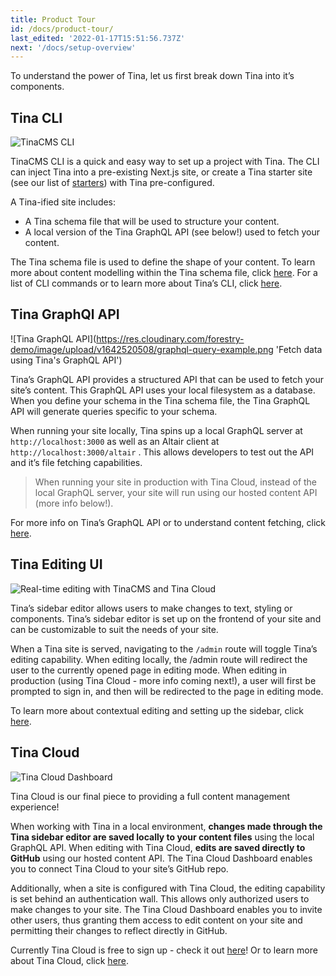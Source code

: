 ```yaml
---
title: Product Tour
id: /docs/product-tour/
last_edited: '2022-01-17T15:51:56.737Z'
next: '/docs/setup-overview'
---
```


To understand the power of Tina, let us first break down Tina into it’s components.

## Tina CLI

![TinaCMS CLI](https://res.cloudinary.com/forestry-demo/image/upload/v1642516210/img/create-tina-app.png 'Setup a project with TinaCMS CLI')

TinaCMS CLI is a quick and easy way to set up a project with Tina. The CLI can inject Tina into a pre-existing Next.js site, or create a Tina starter site (see our list of [starters](https://app.tina.io/quickstart)) with Tina pre-configured.

A Tina-ified site includes:

- A Tina schema file that will be used to structure your content.
- A local version of the Tina GraphQL API (see below!) used to fetch your content.

The Tina schema file is used to define the shape of your content. To learn more about content modelling within the Tina schema file, click [here](/docs/schema).
For a list of CLI commands or to learn more about Tina’s CLI, click [here](/docs/cli-overview).

## Tina GraphQl API

![Tina GraphQL API](https://res.cloudinary.com/forestry-demo/image/upload/v1642520508/graphql-query-example.png 'Fetch data using Tina's GraphQL API')

Tina’s GraphQL API provides a structured API that can be used to fetch your site’s content. This GraphQL API uses your local filesystem as a database. When you define your schema in the Tina schema file, the Tina GraphQL API will generate queries specific to your schema.

When running your site locally, Tina spins up a local GraphQL server at `http://localhost:3000` as well as an Altair client at `http://localhost:3000/altair` . This allows developers to test out the API and it’s file fetching capabilities.

> When running your site in production with Tina Cloud, instead of the local GraphQL server, your site will run using our hosted content API (more info below!).

For more info on Tina’s GraphQL API or to understand content fetching, click [here](/docs/features/data-fetching).

## Tina Editing UI

![Real-time editing with TinaCMS and Tina Cloud](https://res.cloudinary.com/forestry-demo/image/upload/v1619023278/tina-cms-visual-editing.gif 'Real-time editing with TinaCMS and Tina Cloud')

Tina’s sidebar editor allows users to make changes to text, styling or components. Tina’s sidebar editor is set up on the frontend of your site and can be customizable to suit the needs of your site.

When a Tina site is served, navigating to the `/admin` route will toggle Tina’s editing capability. When editing locally, the /admin route will redirect the user to the currently opened page in editing mode. When editing in production (using Tina Cloud - more info coming next!), a user will first be prompted to sign in, and then will be redirected to the page in editing mode.

To learn more about contextual editing and setting up the sidebar, click [here](/docs/tinacms-context).

## Tina Cloud

![Tina Cloud Dashboard](https://res.cloudinary.com/forestry-demo/image/upload/v1642524904/tina-dashboard.png 'Tina Cloud Dashboard')

Tina Cloud is our final piece to providing a full content management experience!

When working with Tina in a local environment, **changes made through the Tina sidebar editor are saved locally to your content files** using the local GraphQL API. When editing with Tina Cloud, **edits are saved directly to GitHub** using our hosted content API. The Tina Cloud Dashboard enables you to connect Tina Cloud to your site’s GitHub repo.

Additionally, when a site is configured with Tina Cloud, the editing capability is set behind an authentication wall. This allows only authorized users to make changes to your site. The Tina Cloud Dashboard enables you to invite other users, thus granting them access to edit content on your site and permitting their changes to reflect directly in GitHub.

Currently Tina Cloud is free to sign up - check it out [here](https://app.tina.io/register)! Or to learn more about Tina Cloud, click [here](/docs/tina-cloud).
